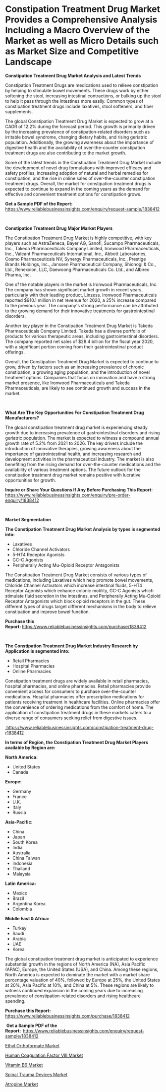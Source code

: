 <p><h1>Constipation Treatment Drug Market Provides a Comprehensive Analysis Including a Macro Overview of the Market as well as Micro Details such as Market Size and Competitive Landscape</h1></p><p><strong>Constipation Treatment Drug Market Analysis and Latest Trends</strong></p>
<p><p>Constipation Treatment Drugs are medications used to relieve constipation by helping to stimulate bowel movements. These drugs work by either softening the stool, increasing intestinal contractions, or bulking up the stool to help it pass through the intestines more easily. Common types of constipation treatment drugs include laxatives, stool softeners, and fiber supplements.</p><p>The global Constipation Treatment Drug Market is expected to grow at a CAGR of 12.2% during the forecast period. This growth is primarily driven by the increasing prevalence of constipation-related disorders such as irritable bowel syndrome, changing dietary habits, and rising geriatric population. Additionally, the growing awareness about the importance of digestive health and the availability of over-the-counter constipation treatment drugs are also contributing to the market growth.</p><p>Some of the latest trends in the Constipation Treatment Drug Market include the development of novel drug formulations with improved efficacy and safety profiles, increasing adoption of natural and herbal remedies for constipation, and the rise in online sales of over-the-counter constipation treatment drugs. Overall, the market for constipation treatment drugs is expected to continue to expand in the coming years as the demand for effective and convenient treatment options for constipation grows.</p></p>
<p><strong>Get a Sample PDF of the Report:&nbsp;</strong> <a href="https://www.reliablebusinessinsights.com/enquiry/request-sample/1838412">https://www.reliablebusinessinsights.com/enquiry/request-sample/1838412</a></p>
<p>&nbsp;</p>
<p><strong>Constipation Treatment Drug Major Market Players</strong></p>
<p><p>The Constipation Treatment Drug Market is highly competitive, with key players such as AstraZeneca, Bayer AG, Sanofi, Sucampo Pharmaceuticals, Inc., Takeda Pharmaceuticals Company Limited, Ironwood Pharmaceuticals, Inc., Valeant Pharmaceuticals International, Inc., Abbott Laboratories, Cosmo Pharmaceuticals NV, Synergy Pharmaceuticals, Inc., Prestige Brands Holdings, Inc., Janssen Pharmaceutical Company, Shionogi & Co., Ltd., Renexxion, LLC, Daewoong Pharmaceuticals Co. Ltd., and Albireo Pharma, Inc.</p><p>One of the notable players in the market is Ironwood Pharmaceuticals, Inc. The company has shown significant market growth in recent years, particularly with their leading product, Linzess. Ironwood Pharmaceuticals reported $910.1 million in net revenue for 2020, a 25% increase compared to the previous year. The company's strong performance can be attributed to the growing demand for their innovative treatments for gastrointestinal disorders.</p><p>Another key player in the Constipation Treatment Drug Market is Takeda Pharmaceuticals Company Limited. Takeda has a diverse portfolio of products for various therapeutic areas, including gastrointestinal disorders. The company reported net sales of $28.4 billion for the fiscal year 2020, with a significant portion coming from their gastrointestinal product offerings.</p><p>Overall, the Constipation Treatment Drug Market is expected to continue to grow, driven by factors such as an increasing prevalence of chronic constipation, a growing aging population, and the introduction of novel treatment options. Companies that focus on innovation and have a strong market presence, like Ironwood Pharmaceuticals and Takeda Pharmaceuticals, are likely to see continued growth and success in the market.</p></p>
<p>&nbsp;</p>
<p><strong>What Are The Key Opportunities For Constipation Treatment Drug Manufacturers?</strong></p>
<p><p>The global constipation treatment drug market is experiencing steady growth due to increasing prevalence of gastrointestinal disorders and rising geriatric population. The market is expected to witness a compound annual growth rate of 5.2% from 2021 to 2026. The key drivers include the introduction of innovative therapies, growing awareness about the importance of gastrointestinal health, and increasing research and development activities in the pharmaceutical industry. The market is also benefiting from the rising demand for over-the-counter medications and the availability of various treatment options. The future outlook for the constipation treatment drug market remains positive with lucrative opportunities for growth.</p></p>
<p><strong>Inquire or Share Your Questions If Any Before Purchasing This Report:</strong> <a href="https://www.reliablebusinessinsights.com/enquiry/pre-order-enquiry/1838412">https://www.reliablebusinessinsights.com/enquiry/pre-order-enquiry/1838412</a></p>
<p>&nbsp;</p>
<p><strong>Market Segmentation</strong></p>
<p><strong>The Constipation Treatment Drug Market Analysis by types is segmented into:</strong></p>
<p><ul><li>Laxatives</li><li>Chloride Channel Activators</li><li>5-HT4 Receptor Agonists</li><li>GC-C Agonists</li><li>Peripherally Acting Mu-Opioid Receptor Antagonists</li></ul></p>
<p><p>The Constipation Treatment Drug Market consists of various types of medications, including Laxatives which help promote bowel movements, Chloride Channel Activators which increase intestinal fluids, 5-HT4 Receptor Agonists which enhance colonic motility, GC-C Agonists which stimulate fluid secretion in the intestines, and Peripherally Acting Mu-Opioid Receptor Antagonists which block opioid receptors in the gut. These different types of drugs target different mechanisms in the body to relieve constipation and improve bowel function.</p></p>
<p><strong>Purchase this Report:&nbsp;</strong><a href="https://www.reliablebusinessinsights.com/purchase/1838412">https://www.reliablebusinessinsights.com/purchase/1838412</a></p>
<p>&nbsp;</p>
<p><strong>The Constipation Treatment Drug Market Industry Research by Application is segmented into:</strong></p>
<p><ul><li>Retail Pharmacies</li><li>Hospital Pharmacies</li><li>Online Pharmacies</li></ul></p>
<p><p>Constipation treatment drugs are widely available in retail pharmacies, hospital pharmacies, and online pharmacies. Retail pharmacies provide convenient access for consumers to purchase over-the-counter medications. Hospital pharmacies offer prescription medications for patients receiving treatment in healthcare facilities. Online pharmacies offer the convenience of ordering medications from the comfort of home. The application of constipation treatment drugs in these markets caters to a diverse range of consumers seeking relief from digestive issues.</p></p>
<p><a href="https://www.reliablebusinessinsights.com/constipation-treatment-drug-r1838412">&nbsp;https://www.reliablebusinessinsights.com/constipation-treatment-drug-r1838412</a></p>
<p><strong>In terms of Region, the Constipation Treatment Drug Market Players available by Region are:</strong></p>
<p>
    <p> <strong> North America: </strong>
        <ul>
            <li>United States</li>
            <li>Canada</li>
        </ul>
        </p> 
    <p> <strong> Europe: </strong>
        <ul>
            <li>Germany</li>
            <li>France</li>
            <li>U.K.</li>
            <li>Italy</li>
            <li>Russia</li>
        </ul>
        </p> 
    <p> <strong> Asia-Pacific: </strong>
        <ul>
            <li>China</li>
            <li>Japan</li>
            <li>South Korea</li>
            <li>India</li>
            <li>Australia</li>
            <li>China Taiwan</li>
            <li>Indonesia</li>
            <li>Thailand</li>
            <li>Malaysia</li>
        </ul>
        </p> 
    <p> <strong> Latin America: </strong>
        <ul>
            <li>Mexico</li>
            <li>Brazil</li>
            <li>Argentina Korea</li>
            <li>Colombia</li>
        </ul>
        </p> 
    <p> <strong> Middle East & Africa: </strong>
        <ul>
            <li>Turkey</li>
            <li>Saudi</li>
            <li>Arabia</li>
            <li>UAE</li>
            <li>Korea</li>
        </ul>
    </p>
    </p>
<p><p>The global constipation treatment drug market is anticipated to experience substantial growth in the regions of North America (NA), Asia Pacific (APAC), Europe, the United States (USA), and China. Among these regions, North America is expected to dominate the market with a market share percentage valuation of 40%, followed by Europe at 25%, the United States at 20%, Asia Pacific at 10%, and China at 5%. These regions are likely to witness continued expansion in the coming years due to increasing prevalence of constipation-related disorders and rising healthcare spending.</p></p>
<p><strong>Purchase this Report: </strong><a href="https://www.reliablebusinessinsights.com/purchase/1838412">https://www.reliablebusinessinsights.com/purchase/1838412</a></p>
<p>&nbsp;<strong>Get a Sample PDF of the Report:&nbsp;&nbsp;</strong><a href="https://www.reliablebusinessinsights.com/enquiry/request-sample/1838412">https://www.reliablebusinessinsights.com/enquiry/request-sample/1838412</a></p>
<p><strong></strong></p>
<p><p><a href="https://github.com/jakobeblake56/Market-Research-Report-List-1/blob/main/ethyl-orthoformate-market.md">Ethyl Orthoformate Market</a></p><p><a href="https://github.com/mandarincruisesvn/Market-Research-Report-List-1/blob/main/human-coagulation-factor-viii-market.md">Human Coagulation Factor VIII Market</a></p><p><a href="https://github.com/RichRobinson5/Market-Research-Report-List-6/blob/main/vitamin-b6-market.md">Vitamin B6 Market</a></p><p><a href="https://github.com/julian6Skinner/Market-Research-Report-List-1/blob/main/spinal-trauma-devices-market.md">Spinal Trauma Devices Market</a></p><p><a href="https://github.com/gdfhhhj/Market-Research-Report-List-6/blob/main/atropine-market.md">Atropine Market</a></p></p>